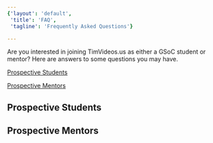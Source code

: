```yaml
---
{'layout': 'default', 
 'title': 'FAQ',
 'tagline': 'Frequently Asked Questions'}

---
```

Are you interested in joining TimVideos.us as either a GSoC student or mentor?  Here are answers to some questions you may have. 

[Prospective Students](#prospective-students)

[Prospective Mentors](#prospective-mentors)

## Prospective Students 




## Prospective Mentors 
